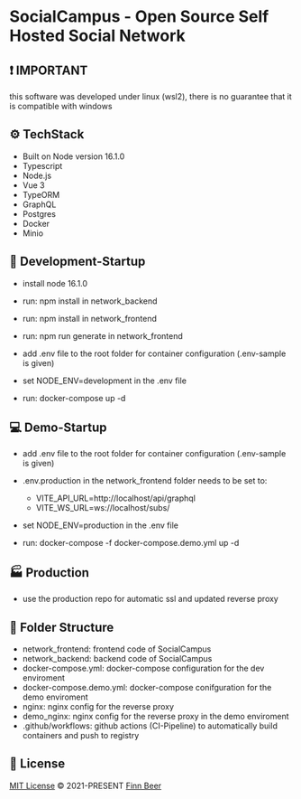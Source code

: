 # SocialCampus - Open Source Self Hosted Social Network

## ❗ IMPORTANT

this software was developed under linux (wsl2), there is no guarantee that it is compatible with windows

## ⚙️ TechStack

- Built on Node version 16.1.0
- Typescript
- Node.js
- Vue 3
- TypeORM
- GraphQL
- Postgres
- Docker
- Minio

## 🔨 Development-Startup

- install node 16.1.0

- run: npm install in network_backend

- run: npm install in network_frontend

- run: npm run generate in network_frontend

- add .env file to the root folder for container configuration (.env-sample is given)

- set NODE_ENV=development in the .env file

- run: docker-compose up -d

## 💻 Demo-Startup

- add .env file to the root folder for container configuration (.env-sample is given)

- .env.production in the network_frontend folder needs to be set to:

  - VITE_API_URL=http://localhost/api/graphql
  - VITE_WS_URL=ws://localhost/subs/

- set NODE_ENV=production in the .env file

- run: docker-compose -f docker-compose.demo.yml up -d

## 🏭 Production

- use the production repo for automatic ssl and updated reverse proxy

## 📁 Folder Structure

- network_frontend: frontend code of SocialCampus
- network_backend: backend code of SocialCampus
- docker-compose.yml: docker-compose configuration for the dev enviroment
- docker-compose.demo.yml: docker-compose conifguration for the demo enviroment
- nginx: nginx config for the reverse proxy
- demo_nginx: nginx config for the reverse proxy in the demo enviroment
- .github/workflows: github actions (CI-Pipeline) to automatically build containers and push to registry

## 📄 License

[MIT License](https://github.com/HeyImNoxz/network/blob/main/LICENSE) © 2021-PRESENT [Finn Beer](https://github.com/HeyImNoxz)
